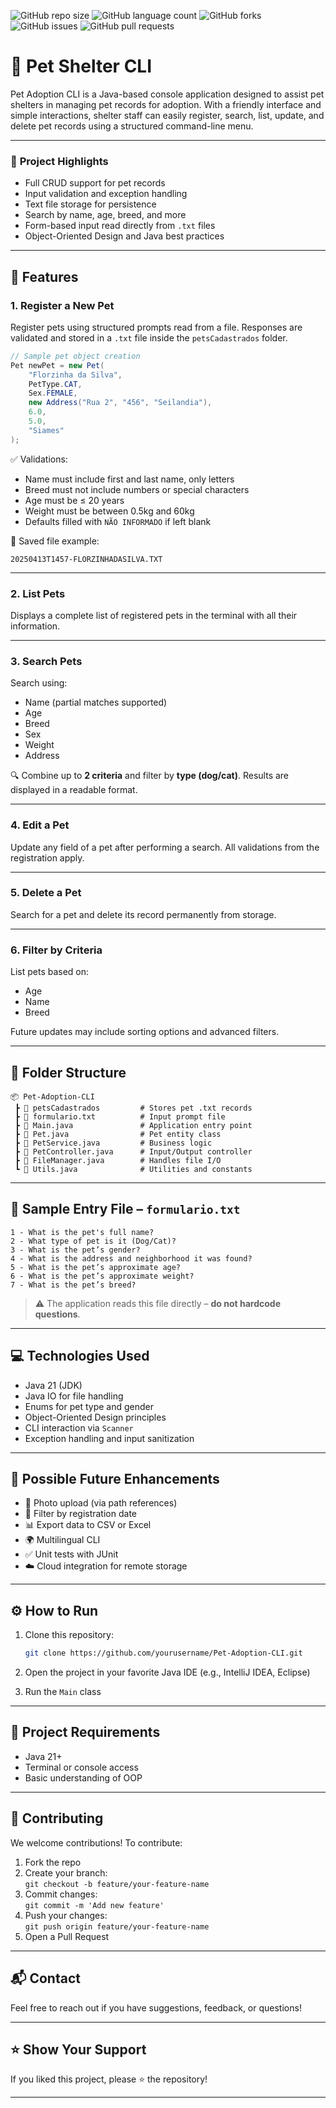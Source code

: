 
![GitHub repo size](https://img.shields.io/github/repo-size/yourusername/Pet-Adoption-CLI?style=for-the-badge)
![GitHub language count](https://img.shields.io/github/languages/count/yourusername/Pet-Adoption-CLI?style=for-the-badge)
![GitHub forks](https://img.shields.io/github/forks/yourusername/Pet-Adoption-CLI?style=for-the-badge)
![GitHub issues](https://img.shields.io/github/issues/yourusername/Pet-Adoption-CLI?style=for-the-badge)
![GitHub pull requests](https://img.shields.io/github/issues-pr/yourusername/Pet-Adoption-CLI?style=for-the-badge)

# 🐾 **Pet Shelter CLI**

Pet Adoption CLI is a Java-based console application designed to assist pet shelters in managing pet records for adoption. With a friendly interface and simple interactions, shelter staff can easily register, search, list, update, and delete pet records using a structured command-line menu.

---

### 📌 **Project Highlights**

- Full CRUD support for pet records
- Input validation and exception handling
- Text file storage for persistence
- Search by name, age, breed, and more
- Form-based input read directly from `.txt` files
- Object-Oriented Design and Java best practices

---

## 🚀 **Features**

### 1. Register a New Pet
Register pets using structured prompts read from a file. Responses are validated and stored in a `.txt` file inside the `petsCadastrados` folder.

```java
// Sample pet object creation
Pet newPet = new Pet(
    "Florzinha da Silva",
    PetType.CAT,
    Sex.FEMALE,
    new Address("Rua 2", "456", "Seilandia"),
    6.0,
    5.0,
    "Siames"
);
```

✅ Validations:
- Name must include first and last name, only letters
- Breed must not include numbers or special characters
- Age must be ≤ 20 years
- Weight must be between 0.5kg and 60kg
- Defaults filled with `NÃO INFORMADO` if left blank

📝 Saved file example:
```
20250413T1457-FLORZINHADASILVA.TXT
```

---

### 2. List Pets
Displays a complete list of registered pets in the terminal with all their information.

---

### 3. Search Pets
Search using:
- Name (partial matches supported)
- Age
- Breed
- Sex
- Weight
- Address

🔍 Combine up to **2 criteria** and filter by **type (dog/cat)**. Results are displayed in a readable format.

---

### 4. Edit a Pet
Update any field of a pet after performing a search. All validations from the registration apply.

---

### 5. Delete a Pet
Search for a pet and delete its record permanently from storage.

---

### 6. Filter by Criteria
List pets based on:
- Age
- Name
- Breed

Future updates may include sorting options and advanced filters.

---

## 📂 **Folder Structure**

```
📦 Pet-Adoption-CLI
 ┣ 📂 petsCadastrados         # Stores pet .txt records
 ┣ 📄 formulario.txt          # Input prompt file
 ┣ 📄 Main.java               # Application entry point
 ┣ 📄 Pet.java                # Pet entity class
 ┣ 📄 PetService.java         # Business logic
 ┣ 📄 PetController.java      # Input/Output controller
 ┣ 📄 FileManager.java        # Handles file I/O
 ┗ 📄 Utils.java              # Utilities and constants
```

---

## 📄 **Sample Entry File – `formulario.txt`**

```
1 - What is the pet's full name?
2 - What type of pet is it (Dog/Cat)?
3 - What is the pet’s gender?
4 - What is the address and neighborhood it was found?
5 - What is the pet’s approximate age?
6 - What is the pet’s approximate weight?
7 - What is the pet’s breed?
```

> ⚠️ The application reads this file directly – **do not hardcode questions**.

---

## 💻 **Technologies Used**

- Java 21 (JDK)
- Java IO for file handling
- Enums for pet type and gender
- Object-Oriented Design principles
- CLI interaction via `Scanner`
- Exception handling and input sanitization

---

## 🧪 **Possible Future Enhancements**

- 🐶 Photo upload (via path references)
- 📆 Filter by registration date
- 📊 Export data to CSV or Excel
- 🌍 Multilingual CLI
- ✅ Unit tests with JUnit
- ☁️ Cloud integration for remote storage

---

## ⚙️ **How to Run**

1. Clone this repository:
   ```bash
   git clone https://github.com/yourusername/Pet-Adoption-CLI.git
   ```

2. Open the project in your favorite Java IDE (e.g., IntelliJ IDEA, Eclipse)

3. Run the `Main` class

---

## 🔧 **Project Requirements**

- Java 21+
- Terminal or console access
- Basic understanding of OOP

---

## 🤝 **Contributing**

We welcome contributions! To contribute:

1. Fork the repo
2. Create your branch:  
   `git checkout -b feature/your-feature-name`
3. Commit changes:  
   `git commit -m 'Add new feature'`
4. Push your changes:  
   `git push origin feature/your-feature-name`
5. Open a Pull Request

---

## 📬 **Contact**

Feel free to reach out if you have suggestions, feedback, or questions!

---

## ⭐ **Show Your Support**

If you liked this project, please ⭐ the repository!

---
